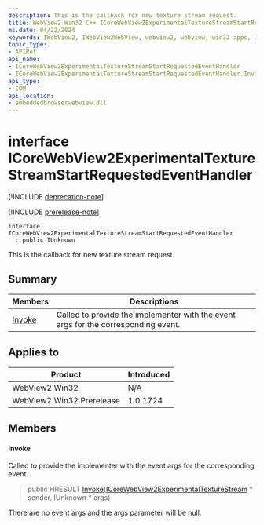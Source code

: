 ```yaml
---
description: This is the callback for new texture stream request.
title: WebView2 Win32 C++ ICoreWebView2ExperimentalTextureStreamStartRequestedEventHandler
ms.date: 04/22/2024
keywords: IWebView2, IWebView2WebView, webview2, webview, win32 apps, win32, edge, ICoreWebView2, ICoreWebView2Controller, browser control, edge html, ICoreWebView2ExperimentalTextureStreamStartRequestedEventHandler
topic_type: 
- APIRef
api_name:
- ICoreWebView2ExperimentalTextureStreamStartRequestedEventHandler
- ICoreWebView2ExperimentalTextureStreamStartRequestedEventHandler.Invoke
api_type:
- COM
api_location:
- embeddedbrowserwebview.dll
---
```


# interface ICoreWebView2ExperimentalTextureStreamStartRequestedEventHandler

[!INCLUDE [deprecation-note](../includes/deprecation-note.md)]

[!INCLUDE [prerelease-note](../includes/prerelease-note.md)]

```
interface ICoreWebView2ExperimentalTextureStreamStartRequestedEventHandler
  : public IUnknown
```

This is the callback for new texture stream request.

## Summary

 Members                        | Descriptions
--------------------------------|---------------------------------------------
[Invoke](#invoke) | Called to provide the implementer with the event args for the corresponding event.

## Applies to

Product                         | Introduced
--------------------------------|---------------------------------------------
WebView2 Win32            |    N/A
WebView2 Win32 Prerelease |    1.0.1724

## Members

#### Invoke

Called to provide the implementer with the event args for the corresponding event.

> public HRESULT [Invoke](#invoke)([ICoreWebView2ExperimentalTextureStream](icorewebview2experimentaltexturestream.md#icorewebview2experimentaltexturestream) * sender, IUnknown * args)

There are no event args and the args parameter will be null.

